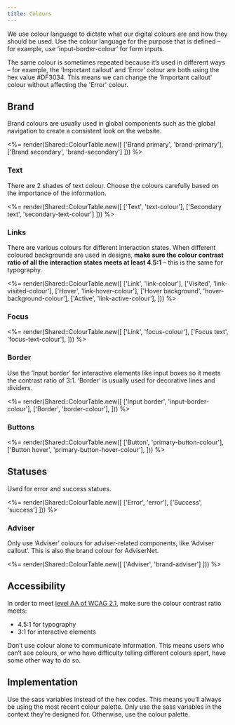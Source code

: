 ```yaml
---
title: Colours
---
```


We use colour language to dictate what our digital colours are and how they should be used. Use the colour language for the purpose that is defined – for example, use ‘input-border-colour’ for form inputs.

The same colour is sometimes repeated because it’s used in different ways – for example, the ‘Important callout’ and ‘Error’ colour are both using the hex value #DF3034. This means we can change the 'Important callout' colour without affecting the 'Error' colour.

## Brand

Brand colours are usually used in global components such as the global navigation to create a consistent look on the website.

<%= render(Shared::ColourTable.new([
['Brand primary', 'brand-primary'],
['Brand secondary', 'brand-secondary']
])) %>

### Text

There are 2 shades of text colour. Choose the colours carefully based on the importance of the information.

<%= render(Shared::ColourTable.new([
['Text', 'text-colour'],
['Secondary text', 'secondary-text-colour']
])) %>

### Links

There are various colours for different interaction states. When different coloured backgrounds are used in designs, **make sure the colour contrast ratio of all the interaction states meets at least 4.5:1** – this is the same for typography.

<%= render(Shared::ColourTable.new([
['Link', 'link-colour'],
['Visited', 'link-visited-colour'],
['Hover', 'link-hover-colour'],
['Hover background', 'hover-background-colour'],
['Active', 'link-active-colour'],
])) %>

### Focus

<%= render(Shared::ColourTable.new([
['Link', 'focus-colour'],
['Focus text', 'focus-text-colour'],
])) %>

### Border

Use the ‘Input border’ for interactive elements like input boxes so it meets the contrast ratio of 3:1. ‘Border’ is usually used for decorative lines and dividers.

<%= render(Shared::ColourTable.new([
['Input border', 'input-border-colour'],
['Border', 'border-colour'],
])) %>

### Buttons

<%= render(Shared::ColourTable.new([
['Button', 'primary-button-colour'],
['Button hover', 'primary-button-hover-colour'],
])) %>

## Statuses

Used for error and success statues.

<%= render(Shared::ColourTable.new([
['Error', 'error'],
['Success', 'success']
])) %>

### Adviser

Only use ‘Adviser’ colours for adviser-related components, like ‘Adviser callout’. This is also the brand colour for AdviserNet.

<%= render(Shared::ColourTable.new([
['Adviser', 'brand-adviser']
])) %>

## Accessibility

In order to meet [level AA of WCAG 2.1](https://www.w3.org/TR/WCAG21/), make sure the colour contrast ratio meets:

- 4.5:1 for typography
- 3:1 for interactive elements

Don’t use colour alone to communicate information. This means users who can’t see colours, or who have difficulty telling different colours apart, have some other way to do so.

## Implementation

Use the sass variables instead of the hex codes. This means you’ll always be using the most recent colour palette. Only use the sass variables in the context they’re designed for. Otherwise, use the colour palette.
